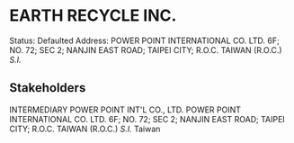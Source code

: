 # EARTH RECYCLE INC.
Status: Defaulted
Address: POWER POINT INTERNATIONAL CO. LTD. 6F; NO. 72; SEC 2; NANJIN EAST ROAD; TAIPEI CITY; R.O.C. TAIWAN (R.O.C.) *S.I.*

## Stakeholders
INTERMEDIARY
POWER POINT INT'L CO., LTD.
POWER POINT INTERNATIONAL CO. LTD. 6F; NO. 72; SEC 2; NANJIN EAST ROAD; TAIPEI CITY; R.O.C. TAIWAN (R.O.C.) *S.I.*
Taiwan



